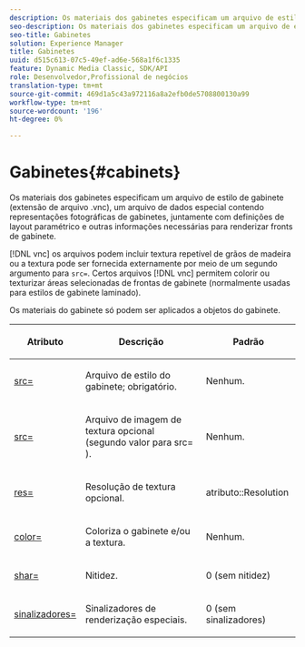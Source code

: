 ```yaml
---
description: Os materiais dos gabinetes especificam um arquivo de estilo de gabinete (extensão de arquivo .vnc), um arquivo de dados especial contendo representações fotográficas de gabinetes, juntamente com definições de layout paramétrico e outras informações necessárias para renderizar fronts de gabinete.
seo-description: Os materiais dos gabinetes especificam um arquivo de estilo de gabinete (extensão de arquivo .vnc), um arquivo de dados especial contendo representações fotográficas de gabinetes, juntamente com definições de layout paramétrico e outras informações necessárias para renderizar fronts de gabinete.
seo-title: Gabinetes
solution: Experience Manager
title: Gabinetes
uuid: d515c613-07c5-49ef-ad6e-568a1f6c1335
feature: Dynamic Media Classic, SDK/API
role: Desenvolvedor,Profissional de negócios
translation-type: tm+mt
source-git-commit: 469d1a5c43a972116a8a2efb0de5708800130a99
workflow-type: tm+mt
source-wordcount: '196'
ht-degree: 0%

---
```



# Gabinetes{#cabinets}

Os materiais dos gabinetes especificam um arquivo de estilo de gabinete (extensão de arquivo .vnc), um arquivo de dados especial contendo representações fotográficas de gabinetes, juntamente com definições de layout paramétrico e outras informações necessárias para renderizar fronts de gabinete.

[!DNL vnc] os arquivos podem incluir textura repetível de grãos de madeira ou a textura pode ser fornecida externamente por meio de um segundo argumento para  `src=`. Certos arquivos [!DNL vnc] permitem colorir ou texturizar áreas selecionadas de frontas de gabinete (normalmente usadas para estilos de gabinete laminado).

Os materiais do gabinete só podem ser aplicados a objetos do gabinete.

<table id="table_0B16200886FE4DFEBB1E4BE8FBA67EE4"> 
 <thead> 
  <tr> 
   <th colname="col1" class="entry"> <p>Atributo </p> </th> 
   <th colname="col2" class="entry"> <p>Descrição </p> </th> 
   <th colname="col3" class="entry"> <p>Padrão </p> </th> 
  </tr> 
 </thead>
 <tbody> 
  <tr> 
   <td colname="col1"> <p> <a href="../../../../../../ir-api/http-protocol/image-rendering-api-ref/c-ir-http-protocol-ref/c-ir-http-protocol-command-reference/r-ir-src.md#reference-62c98abad22149d68d405ed6aaff8272" type="reference" format="dita" scope="local"> <span class="codeph"> src=  </span> </a> </p> </td> 
   <td colname="col2"> <p>Arquivo de estilo do gabinete; obrigatório. </p> </td> 
   <td colname="col3"> <p>Nenhum. </p> </td> 
  </tr> 
  <tr> 
   <td colname="col1"> <p> <a href="../../../../../../ir-api/http-protocol/image-rendering-api-ref/c-ir-http-protocol-ref/c-ir-http-protocol-command-reference/r-ir-src.md#reference-62c98abad22149d68d405ed6aaff8272" type="reference" format="dita" scope="local"> <span class="codeph"> src=  </span> </a> </p> </td> 
   <td colname="col2"> <p>Arquivo de imagem de textura opcional (segundo valor para <span class="codeph"> src= </span>). </p> </td> 
   <td colname="col3"> <p>Nenhum. </p> </td> 
  </tr> 
  <tr> 
   <td colname="col1"> <p> <a href="../../../../../../ir-api/http-protocol/image-rendering-api-ref/c-ir-http-protocol-ref/c-ir-http-protocol-command-reference/r-ir-res.md#reference-0ad9de8887144c83a6db97b4994f7c04" type="reference" format="dita" scope="local"> <span class="codeph"> res=  </span> </a> </p> </td> 
   <td colname="col2"> <p>Resolução de textura opcional. </p> </td> 
   <td colname="col3"> <p> <span class="codeph"> atributo::Resolution  </span> </p> </td> 
  </tr> 
  <tr> 
   <td colname="col1"> <p> <a href="../../../../../../ir-api/http-protocol/image-rendering-api-ref/c-ir-http-protocol-ref/c-ir-http-protocol-command-reference/r-ir-http-color.md#reference-ea3cba9edfe94dbab86d8f123a9ed0aa" type="reference" format="dita" scope="local"> <span class="codeph"> color=  </span> </a> </p> </td> 
   <td colname="col2"> <p>Coloriza o gabinete e/ou a textura. </p> </td> 
   <td colname="col3"> <p>Nenhum. </p> </td> 
  </tr> 
  <tr> 
   <td colname="col1"> <p> <a href="../../../../../../ir-api/http-protocol/image-rendering-api-ref/c-ir-http-protocol-ref/c-ir-http-protocol-command-reference/r-ir-http-sharp.md#reference-acdd87f6b5de4e3a85e5d3c03022a35a" type="reference" format="dita" scope="local"> <span class="codeph"> shar=  </span> </a> </p> </td> 
   <td colname="col2"> <p>Nitidez. </p> </td> 
   <td colname="col3"> <p>0 (sem nitidez) </p> </td> 
  </tr> 
  <tr> 
   <td colname="col1"> <p> <a href="../../../../../../ir-api/http-protocol/image-rendering-api-ref/c-ir-http-protocol-ref/c-ir-http-protocol-command-reference/r-ir-flags.md#reference-3a4844f0f21346d79e6508aaad9a9ac9" type="reference" format="dita" scope="local"> <span class="codeph"> sinalizadores=  </span> </a> </p> </td> 
   <td colname="col2"> <p>Sinalizadores de renderização especiais. </p> </td> 
   <td colname="col3"> <p>0 (sem sinalizadores) </p> </td> 
  </tr> 
 </tbody> 
</table>

